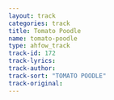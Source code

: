 ```yaml
---
layout: track
categories: track
title: Tomato Poodle
name: tomato-poodle
type: ahfow_track
track-id: 172
track-lyrics: 
track-author: 
track-sort: "TOMATO POODLE"
track-original: 
---
```

